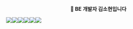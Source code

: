 <div align="center">
  <p><strong>👋 BE 개발자 김소현입니다</strong></p>
<div style="display:flex; flex-direction:row;">
 <img src="https://img.shields.io/badge/Node.js-339933?style=appveyor&logo=Node.js&logoColor=white"> 
 <img src="https://img.shields.io/badge/Tyescript-3178C6?style=appveyor&logo=Typescript&logoColor=white"> 
<img src="https://img.shields.io/badge/nestjs-E0234E?style=appveyor&logo=nestjs&logoColor=white"> 
  <img src="https://img.shields.io/badge/mysql-4479A1?style=appveyor&logo=mysql&logoColor=white">
  <img src="https://img.shields.io/badge/Javascript-F7DF1E?style=appveyor&logo=Javascript&logoColor=white">
<img src="https://img.shields.io/badge/lambda-FF9900?style=appveyor&logo=aws-lambda&logoColor=white">
</div>
  
</div>




<!--
**sohhyeonkim/sohhyeonkim** is a ✨ _special_ ✨ repository because its `README.md` (this file) appears on your GitHub profile.

Here are some ideas to get you started:

- 🔭 I’m currently working on ...
- 🌱 I’m currently learning ...
- 👯 I’m looking to collaborate on ...
- 🤔 I’m looking for help with ...
- 💬 Ask me about ...
- 📫 How to reach me: ...
- 😄 Pronouns: ...
- ⚡ Fun fact: ...

[![Anurag's GitHub stats](https://github-readme-stats.vercel.app/api/top-langs/?username=sohhyeonkim&langs_count=5)](https://github.com/anuraghazra/github-readme-stats)

 
  [![Anurag's GitHub stats](https://github-readme-stats.vercel.app/api?username=sohhyeonkim&theme=transparent&show_icons=true&include_all_commits=true&count_private=true)](https://github.com/anuraghazra/github-readme-stats)
  

-->


